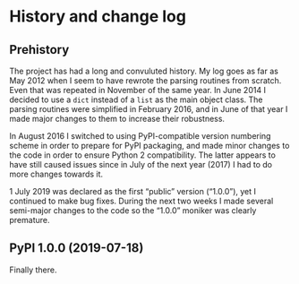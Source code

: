 # History and change log

## Prehistory

The project has had a long and convuluted history. My log goes as far as May 2012 when I seem to have rewrote the parsing routines from scratch. Even that was repeated in November of the same year. In June 2014 I decided to use a `dict` instead of a `list` as the main object class. The parsing routines were simplified in February 2016, and in June of that year I made major changes to them to increase their robustness.

In August 2016 I switched to using PyPI-compatible version numbering scheme in order to prepare for PyPI packaging, and made minor changes to the code in order to ensure Python 2 compatibility. The latter appears to have still caused issues since in July of the next year (2017) I had to do more changes towards it.

1 July 2019 was declared as the first “public” version (“1.0.0”), yet I continued to make bug fixes. During the next two weeks I made several semi-major changes to the code so the “1.0.0” moniker was clearly premature.

## PyPI 1.0.0 (2019-07-18)

Finally there.
